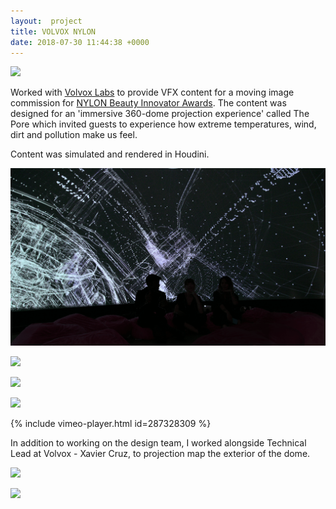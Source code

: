 ```yaml
---
layout:  project
title: VOLVOX NYLON
date: 2018-07-30 11:44:38 +0000
---
```


![](http://volvoxlabs.com/wp-content/uploads/2018/12/3.jpg)

Worked with [Volvox Labs](http://volvoxlabs.com) to provide VFX content for a moving image commission for [NYLON Beauty Innovator Awards](http://volvoxlabs.com/nylon-dome-content/). The content was designed for an 'immersive 360-dome projection experience' called The Pore which invited guests to experience how extreme temperatures, wind, dirt and pollution make us feel.

Content was simulated and rendered in Houdini.


![](/assets/volvox/2.png)

![](https://assets.rbl.ms/18556529/980x.jpg)

![](http://volvoxlabs.com/wp-content/uploads/2018/12/5.jpg)

![](http://volvoxlabs.com/wp-content/uploads/2018/12/2.jpg)

{% include vimeo-player.html id=287328309 %}
<br>


In addition to working on the design team, I worked alongside Technical Lead at Volvox - Xavier Cruz, to projection map the exterior of the dome.

![](http://volvoxlabs.com/wp-content/uploads/2018/12/DSC04916.jpg)

![](http://volvoxlabs.com/wp-content/uploads/2018/12/DSC05033.jpg)
